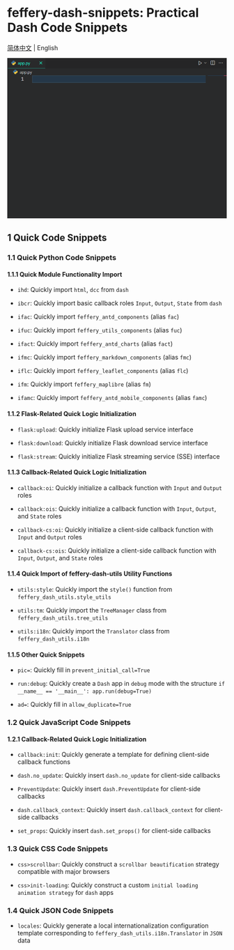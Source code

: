 # feffery-dash-snippets: Practical Dash Code Snippets

[简体中文](./README.md) | English

![](https://raw.githubusercontent.com/CNFeffery/feffery-dash-snippets/main/assets/demo.gif)

## 1 Quick Code Snippets

### 1.1 Quick Python Code Snippets

#### 1.1.1 Quick Module Functionality Import

- `ihd`: Quickly import `html`, `dcc` from `dash`

- `ibcr`: Quickly import basic callback roles `Input`, `Output`, `State` from `dash`

- `ifac`: Quickly import `feffery_antd_components` (alias `fac`)

- `ifuc`: Quickly import `feffery_utils_components` (alias `fuc`)

- `ifact`: Quickly import `feffery_antd_charts` (alias `fact`)

- `ifmc`: Quickly import `feffery_markdown_components` (alias `fmc`)

- `iflc`: Quickly import `feffery_leaflet_components` (alias `flc`)

- `ifm`: Quickly import `feffery_maplibre` (alias `fm`)

- `ifamc`: Quickly import `feffery_antd_mobile_components` (alias `famc`)

#### 1.1.2 Flask-Related Quick Logic Initialization

- `flask:upload`: Quickly initialize Flask upload service interface

- `flask:download`: Quickly initialize Flask download service interface

- `flask:stream`: Quickly initialize Flask streaming service (SSE) interface

#### 1.1.3 Callback-Related Quick Logic Initialization

- `callback:oi`: Quickly initialize a callback function with `Input` and `Output` roles

- `callback:ois`: Quickly initialize a callback function with `Input`, `Output`, and `State` roles

- `callback-cs:oi`: Quickly initialize a client-side callback function with `Input` and `Output` roles

- `callback-cs:ois`: Quickly initialize a client-side callback function with `Input`, `Output`, and `State` roles

#### 1.1.4 Quick Import of feffery-dash-utils Utility Functions

- `utils:style`: Quickly import the `style()` function from `feffery_dash_utils.style_utils`

- `utils:tm`: Quickly import the `TreeManager` class from `feffery_dash_utils.tree_utils`

- `utils:i18n`: Quickly import the `Translator` class from `feffery_dash_utils.i18n`

#### 1.1.5 Other Quick Snippets

- `pic=`: Quickly fill in `prevent_initial_call=True`

- `run:debug`: Quickly create a `Dash` app in `debug` mode with the structure `if __name__ == '__main__': app.run(debug=True)`

- `ad=`: Quickly fill in `allow_duplicate=True`

### 1.2 Quick JavaScript Code Snippets

#### 1.2.1 Callback-Related Quick Logic Initialization

- `callback:init`: Quickly generate a template for defining client-side callback functions

- `dash.no_update`: Quickly insert `dash.no_update` for client-side callbacks

- `PreventUpdate`: Quickly insert `dash.PreventUpdate` for client-side callbacks

- `dash.callback_context`: Quickly insert `dash.callback_context` for client-side callbacks

- `set_props`: Quickly insert `dash.set_props()` for client-side callbacks

### 1.3 Quick CSS Code Snippets

- `css>scrollbar`: Quickly construct a `scrollbar beautification` strategy compatible with major browsers

- `css>init-loading`: Quickly construct a custom `initial loading animation strategy` for `dash` apps

### 1.4 Quick JSON Code Snippets

- `locales`: Quickly generate a local internationalization configuration template corresponding to `feffery_dash_utils.i18n.Translator` in `JSON` data
